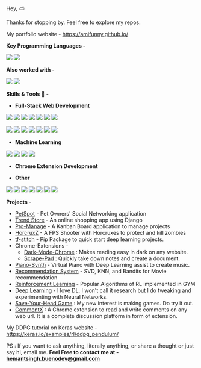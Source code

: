 Hey, :partly_sunny:

Thanks for stopping by. Feel free to explore my repos.

My portfolio website - https://amifunny.github.io/

**Key Programming Languages -**
<p>
<img src="https://img.shields.io/static/v1?label=&message=Javascipt&style=flat-square&color=5400ff"/>
<img src="https://img.shields.io/static/v1?label=&message=Python&style=flat-square&color=5400ff"/>
</p>
	
**Also worked with -**
<p>
<img src="https://img.shields.io/static/v1?label=&message=C%2B%2B&style=flat-square&color=0445af"/>
<img src="https://img.shields.io/static/v1?label=&message=Java&style=flat-square&color=0445af"/>
</p>

**Skills & Tools :rocket:** -

- **Full-Stack Web Development**
<p>
<img src="https://img.shields.io/static/v1?label=&message=React&style=flat-square&color=009662"/>
<img src="https://img.shields.io/static/v1?label=&message=Redux&style=flat-square&color=009662"/>
<img src="https://img.shields.io/static/v1?label=&message=Django&style=flat-square&color=009662"/>
<img src="https://img.shields.io/static/v1?label=&message=Flask&style=flat-square&color=009662"/>
<img src="https://img.shields.io/static/v1?label=&message=Node.js&style=flat-square&color=009662"/>
<img src="https://img.shields.io/static/v1?label=&message=ExpressJS&style=flat-square&color=009662"/>
<img src="https://img.shields.io/static/v1?label=&message=MongoDB&style=flat-square&color=009662"/>
</p>
<p>
<img src="https://img.shields.io/static/v1?label=&message=MySQL&style=flat-square&color=009662"/>
<img src="https://img.shields.io/static/v1?label=&message=Firebase&style=flat-square&color=009662"/>
<img src="https://img.shields.io/static/v1?label=&message=Firebase&style=flat-square&color=009662"/>
<img src="https://img.shields.io/static/v1?label=&message=Jquery&style=flat-square&color=009662"/>
<img src="https://img.shields.io/static/v1?label=&message=Bootstrap&style=flat-square&color=009662"/>
<img src="https://img.shields.io/static/v1?label=&message=HTML&style=flat-square&color=009662"/>
<img src="https://img.shields.io/static/v1?label=&message=CSS&style=flat-square&color=009662"/>
</p> 
 
 - **Machine Learning**
 <p>
 <img src="https://img.shields.io/static/v1?label=&message=Tensorflow&style=flat-square&color=d65d2a"/>
 <img src="https://img.shields.io/static/v1?label=&message=Numpy&style=flat-square&color=d65d2a"/>
 <img src="https://img.shields.io/static/v1?label=&message=Pandas&style=flat-square&color=d65d2a"/>
 <img src="https://img.shields.io/static/v1?label=&message=Scikit-learn&style=flat-square&color=d65d2a" />
 </p>
 
 - **Chrome Extension Development**
 
 - **Other**
<p>
<img src="https://img.shields.io/static/v1?label=&message=Selenium&style=flat-square&color=008bd7"/>
<img src="https://img.shields.io/static/v1?label=&message=Twilio&style=flat-square&color=008bd7"/>
<img src="https://img.shields.io/static/v1?label=&message=Postman&style=flat-square&color=008bd7" />
<img src="https://img.shields.io/static/v1?label=&message=Git&style=flat-square&color=008bd7" />
<img src="https://img.shields.io/static/v1?label=&message=Docker&style=flat-square&color=008bd7" />
<img src="https://img.shields.io/static/v1?label=&message=Pygame&style=flat-square&color=008bd7" />
<img src="https://img.shields.io/static/v1?label=&message=Unity3D&style=flat-square&color=008bd7" />
</p>

**Projects** - 

- [PetSpot](https://github.com/amifunny/PetSpot) - Pet Owners' Social Networking application
- [Trend Store](https://github.com/amifunny/trend-store) - An online shopping app using Django
- [Pro-Manage](https://github.com/amifunny/pro-manage) - A Kanban Board application to manage projects
- [HorcruxZ](https://github.com/amifunny/HorcruxZ) - A FPS Shooter with Horcruxes to protect and kill zombies
- [tf-stitch](https://github.com/amifunny/tf-stitch) -  Pip Package to quick start deep learning projects.
 - Chrome-Extensions -
	 - [Dark-Mode-Chrome](https://github.com/amifunny/Dark_Mode_Chrome) : Makes reading easy in dark on any website.
	- [Scrape-Pad](https://github.com/amifunny/Scrape-Pad-Browser-Extension) : Quickly take down notes and create a document.
- [Piano-Synth](https://github.com/amifunny/Piano-Synth) - Virtual Piano with Deep Learning assist to create music.
- [Recommendation System](https://github.com/amifunny/likely) - SVD, KNN, and Bandits for Movie recommendation
- [Reinforcement Learning](https://github.com/amifunny/Reinforce_Adventure) - Popular Algorithms of RL implemented in GYM
- [Deep Learning](https://github.com/amifunny/Deep-Learning-Notebook) - I love DL. I won't call it research but I do tweaking and experimenting with Neural Networks.
- [Save-Your-Head Game](https://github.com/amifunny/Save-Your-Head) : My new interest is making games. Do try it out.
- [CommentX](https://github.com/amifunny/CommentX) : A Chrome extension to read and write comments on any web url. It is a complete discussion platform in form of extension.

My DDPG tutorial on Keras website - https://keras.io/examples/rl/ddpg_pendulum/

PS : If you want to ask anything, literally anything, or share a thought or just say hi, email me.
**Feel Free to contact me at - hemantsingh.buenodev@gmail.com** 
